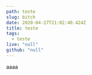 ```yaml
---
path: teste
slug: bitch
date: 2020-04-27T21:02:40.424Z
title: teste
tags:
  - teste
live: "null"
github: "null"
---
```

aaaa